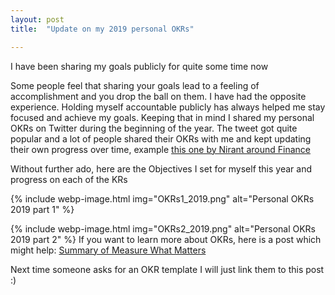 ```yaml
---
layout: post
title:  "Update on my 2019 personal OKRs"

---
```

I have been sharing my goals publicly for quite some time now

Some people feel that sharing your goals lead to a feeling of accomplishment and you drop the ball on them. I have had the opposite experience. Holding myself accountable publicly has always helped me stay focused and achieve my goals. Keeping that in mind I shared my personal OKRs on Twitter during the beginning of the year. The tweet got quite popular and a lot of people shared their OKRs with me and kept updating their own progress over time, example [this one by Nirant around Finance](https://twitter.com/NirantK/status/1189882367860707331)

Without further ado, here are the Objectives I set for myself this year and progress on each of the KRs

{% include webp-image.html img="OKRs1_2019.png" alt="Personal OKRs 2019 part 1" %}

{% include webp-image.html img="OKRs2_2019.png" alt="Personal OKRs 2019 part 2" %}
If you want to learn more about OKRs, here is a post which might help: [Summary of Measure What Matters](https://manassaloi.com/booksummaries/2016/03/02/measure-what-matters-doerr.html)

Next time someone asks for an OKR template I will just link them to this post :)
